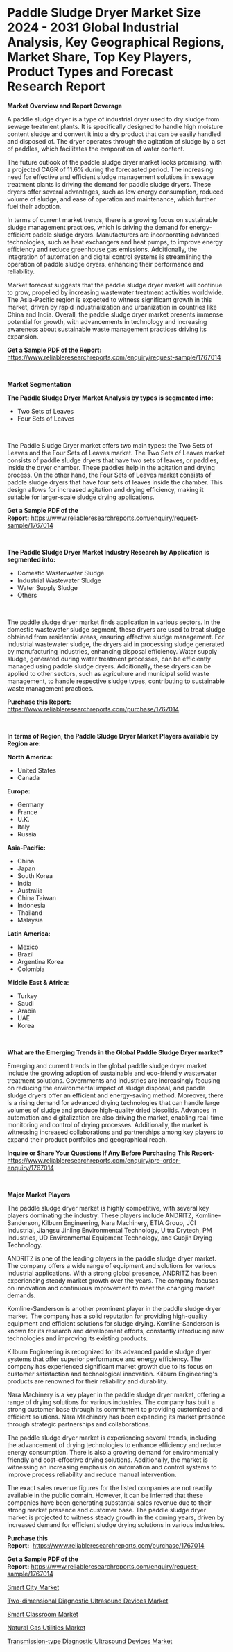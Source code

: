 <p><h1>Paddle Sludge Dryer Market Size 2024 - 2031 Global Industrial Analysis, Key Geographical Regions, Market Share, Top Key Players, Product Types and Forecast Research Report</h1></p><p><strong>Market Overview and Report Coverage</strong></p>
<p><p>A paddle sludge dryer is a type of industrial dryer used to dry sludge from sewage treatment plants. It is specifically designed to handle high moisture content sludge and convert it into a dry product that can be easily handled and disposed of. The dryer operates through the agitation of sludge by a set of paddles, which facilitates the evaporation of water content.</p><p>The future outlook of the paddle sludge dryer market looks promising, with a projected CAGR of 11.6% during the forecasted period. The increasing need for effective and efficient sludge management solutions in sewage treatment plants is driving the demand for paddle sludge dryers. These dryers offer several advantages, such as low energy consumption, reduced volume of sludge, and ease of operation and maintenance, which further fuel their adoption.</p><p>In terms of current market trends, there is a growing focus on sustainable sludge management practices, which is driving the demand for energy-efficient paddle sludge dryers. Manufacturers are incorporating advanced technologies, such as heat exchangers and heat pumps, to improve energy efficiency and reduce greenhouse gas emissions. Additionally, the integration of automation and digital control systems is streamlining the operation of paddle sludge dryers, enhancing their performance and reliability.</p><p>Market forecast suggests that the paddle sludge dryer market will continue to grow, propelled by increasing wastewater treatment activities worldwide. The Asia-Pacific region is expected to witness significant growth in this market, driven by rapid industrialization and urbanization in countries like China and India. Overall, the paddle sludge dryer market presents immense potential for growth, with advancements in technology and increasing awareness about sustainable waste management practices driving its expansion.</p></p>
<p><strong>Get a Sample PDF of the Report:</strong> <a href="https://www.reliableresearchreports.com/enquiry/request-sample/1767014">https://www.reliableresearchreports.com/enquiry/request-sample/1767014</a></p>
<p>&nbsp;</p>
<p><strong>Market Segmentation</strong></p>
<p><strong>The Paddle Sludge Dryer Market Analysis by types is segmented into:</strong></p>
<p><ul><li>Two Sets of Leaves</li><li>Four Sets of Leaves</li></ul></p>
<p>&nbsp;</p>
<p><p>The Paddle Sludge Dryer market offers two main types: the Two Sets of Leaves and the Four Sets of Leaves market. The Two Sets of Leaves market consists of paddle sludge dryers that have two sets of leaves, or paddles, inside the dryer chamber. These paddles help in the agitation and drying process. On the other hand, the Four Sets of Leaves market consists of paddle sludge dryers that have four sets of leaves inside the chamber. This design allows for increased agitation and drying efficiency, making it suitable for larger-scale sludge drying applications.</p></p>
<p><strong>Get a Sample PDF of the Report:</strong>&nbsp;<a href="https://www.reliableresearchreports.com/enquiry/request-sample/1767014">https://www.reliableresearchreports.com/enquiry/request-sample/1767014</a></p>
<p>&nbsp;</p>
<p><strong>The Paddle Sludge Dryer Market Industry Research by Application is segmented into:</strong></p>
<p><ul><li>Domestic Wasterwater Sludge</li><li>Industrial Wastewater Sludge</li><li>Water Supply Sludge</li><li>Others</li></ul></p>
<p>&nbsp;</p>
<p><p>The paddle sludge dryer market finds application in various sectors. In the domestic wastewater sludge segment, these dryers are used to treat sludge obtained from residential areas, ensuring effective sludge management. For industrial wastewater sludge, the dryers aid in processing sludge generated by manufacturing industries, enhancing disposal efficiency. Water supply sludge, generated during water treatment processes, can be efficiently managed using paddle sludge dryers. Additionally, these dryers can be applied to other sectors, such as agriculture and municipal solid waste management, to handle respective sludge types, contributing to sustainable waste management practices.</p></p>
<p><strong>Purchase this Report:</strong>&nbsp; <a href="https://www.reliableresearchreports.com/purchase/1767014">https://www.reliableresearchreports.com/purchase/1767014</a></p>
<p>&nbsp;</p>
<p><strong>In terms of Region, the Paddle Sludge Dryer Market Players available by Region are:</strong></p>
<p>
    <p> <strong> North America: </strong>
        <ul>
            <li>United States</li>
            <li>Canada</li>
        </ul>
        </p> 
    <p> <strong> Europe: </strong>
        <ul>
            <li>Germany</li>
            <li>France</li>
            <li>U.K.</li>
            <li>Italy</li>
            <li>Russia</li>
        </ul>
        </p> 
    <p> <strong> Asia-Pacific: </strong>
        <ul>
            <li>China</li>
            <li>Japan</li>
            <li>South Korea</li>
            <li>India</li>
            <li>Australia</li>
            <li>China Taiwan</li>
            <li>Indonesia</li>
            <li>Thailand</li>
            <li>Malaysia</li>
        </ul>
        </p> 
    <p> <strong> Latin America: </strong>
        <ul>
            <li>Mexico</li>
            <li>Brazil</li>
            <li>Argentina Korea</li>
            <li>Colombia</li>
        </ul>
        </p> 
    <p> <strong> Middle East & Africa: </strong>
        <ul>
            <li>Turkey</li>
            <li>Saudi</li>
            <li>Arabia</li>
            <li>UAE</li>
            <li>Korea</li>
        </ul>
    </p>
    </p>
<p>&nbsp;</p>
<p><strong>What are the Emerging Trends in the Global Paddle Sludge Dryer market?</strong></p>
<p><p>Emerging and current trends in the global paddle sludge dryer market include the growing adoption of sustainable and eco-friendly wastewater treatment solutions. Governments and industries are increasingly focusing on reducing the environmental impact of sludge disposal, and paddle sludge dryers offer an efficient and energy-saving method. Moreover, there is a rising demand for advanced drying technologies that can handle large volumes of sludge and produce high-quality dried biosolids. Advances in automation and digitalization are also driving the market, enabling real-time monitoring and control of drying processes. Additionally, the market is witnessing increased collaborations and partnerships among key players to expand their product portfolios and geographical reach.</p></p>
<p><strong>Inquire or Share Your Questions If Any Before Purchasing This Report</strong>- <a href="https://www.reliableresearchreports.com/enquiry/pre-order-enquiry/1767014">https://www.reliableresearchreports.com/enquiry/pre-order-enquiry/1767014</a></p>
<p>&nbsp;</p>
<p><strong>Major Market Players</strong></p>
<p><p>The paddle sludge dryer market is highly competitive, with several key players dominating the industry. These players include ANDRITZ, Komline-Sanderson, Kilburn Engineering, Nara Machinery, ETIA Group, JCI Industrial, Jiangsu Jinling Environmental Technology, Ultra Drytech, PM Industries, UD Environmental Equipment Technology, and Guojin Drying Technology. </p><p>ANDRITZ is one of the leading players in the paddle sludge dryer market. The company offers a wide range of equipment and solutions for various industrial applications. With a strong global presence, ANDRITZ has been experiencing steady market growth over the years. The company focuses on innovation and continuous improvement to meet the changing market demands. </p><p>Komline-Sanderson is another prominent player in the paddle sludge dryer market. The company has a solid reputation for providing high-quality equipment and efficient solutions for sludge drying. Komline-Sanderson is known for its research and development efforts, constantly introducing new technologies and improving its existing products. </p><p>Kilburn Engineering is recognized for its advanced paddle sludge dryer systems that offer superior performance and energy efficiency. The company has experienced significant market growth due to its focus on customer satisfaction and technological innovation. Kilburn Engineering's products are renowned for their reliability and durability.</p><p>Nara Machinery is a key player in the paddle sludge dryer market, offering a range of drying solutions for various industries. The company has built a strong customer base through its commitment to providing customized and efficient solutions. Nara Machinery has been expanding its market presence through strategic partnerships and collaborations.</p><p>The paddle sludge dryer market is experiencing several trends, including the advancement of drying technologies to enhance efficiency and reduce energy consumption. There is also a growing demand for environmentally friendly and cost-effective drying solutions. Additionally, the market is witnessing an increasing emphasis on automation and control systems to improve process reliability and reduce manual intervention.</p><p>The exact sales revenue figures for the listed companies are not readily available in the public domain. However, it can be inferred that these companies have been generating substantial sales revenue due to their strong market presence and customer base. The paddle sludge dryer market is projected to witness steady growth in the coming years, driven by increased demand for efficient sludge drying solutions in various industries.</p></p>
<p><strong>Purchase this Report:</strong>&nbsp;&nbsp;<a href="https://www.reliableresearchreports.com/purchase/1767014">https://www.reliableresearchreports.com/purchase/1767014</a></p>
<p></p>
<p><strong>Get a Sample PDF of the Report:</strong>&nbsp;<a href="https://www.reliableresearchreports.com/enquiry/request-sample/1767014">https://www.reliableresearchreports.com/enquiry/request-sample/1767014</a></p>
<p><p><a href="https://medium.com/@krish.reportprime/smart-city-market-trends-and-market-analysis-forecasted-for-period-2023-2030-146d0ebb9e7d">Smart City Market</a></p><p><a href="https://github.com/lylyparadise/Market-Research-Report-List-1/blob/main/two-dimensional-diagnostic-ultrasound-devices-market.md">Two-dimensional Diagnostic Ultrasound Devices Market</a></p><p><a href="https://medium.com/@krish.reportprime/smart-classroom-market-exploring-market-share-market-trends-and-future-growth-b0c561eb5b76">Smart Classroom Market</a></p><p><a href="https://medium.com/@krish.reportprime/natural-gas-utilities-market-exploring-market-share-market-trends-and-future-growth-1c3fce9811f6">Natural Gas Utilities Market</a></p><p><a href="https://github.com/bmorecock/Market-Research-Report-List-1/blob/main/transmission-type-diagnostic-ultrasound-devices-market.md">Transmission-type Diagnostic Ultrasound Devices Market</a></p></p>